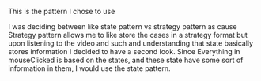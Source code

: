 This is the pattern I chose to use

I was deciding between like state pattern vs strategy pattern as cause Strategy pattern allows me to like store the cases in a strategy format but upon listening to the video and such and understanding that state basically stores information I decided to have a second look.
Since Everything in mouseClicked is based on the states, and these state have some sort of information in them, I would use the state pattern.